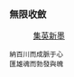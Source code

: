 ### 無限收斂  

&emsp;&emsp;&emsp;[集英](https://github.com/Lost-Monument/NeuralLine/blob/master/%E6%96%82%E5%B7%9B%E9%9B%86/%E9%9B%86%E8%8B%B1.md)[新墨](https://github.com/Lost-Monument/NeuralLine/blob/master/%E6%96%82%E5%B7%9B%E9%9B%86/%E6%96%B0%E5%A2%A8.md) 

    納百川而成脈于心
    匯雄魂而勃發與魄    
    
